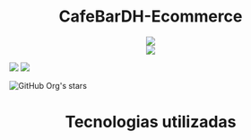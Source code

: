 <h1 align="center"> CafeBarDH-Ecommerce </h1>

<div align="center"><img src=" ![Logotipo ](https://user-images.githubusercontent.com/111256252/204071492-7fe49529-716a-4634-9afa-98a7cb05a6a4.png" ></div>
<div align="center"><img src="https://user-images.githubusercontent.com/111256252/204071492-7fe49529-716a-4634-9afa-98a7cb05a6a4.png"></div>
<p align="left">
  <img src="https://img.shields.io/badge/STATUS-EN%20DESAROLLO-green">
  <img src="https://img.shields.io/badge/LICENSE-NOT%20SPECIFIED-green">
 </p> 
 
 ![GitHub Org's stars](https://img.shields.io/github/stars/camilafernanda?style=social)

<h1 align="center"> Tecnologias utilizadas </h1>
